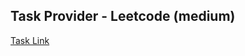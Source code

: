 ## Task Provider - Leetcode (medium)

[Task Link](https://leetcode.com/problems/promise-time-limit/description/)